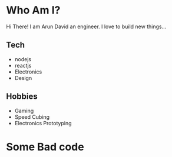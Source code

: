 # Who Am I?

Hi There! I am Arun David an engineer.
I love to build new things...

## Tech

- nodejs
- reactjs
- Electronics
- Design

## Hobbies

- Gaming
- Speed Cubing
- Electronics Prototyping

# Some Bad code

